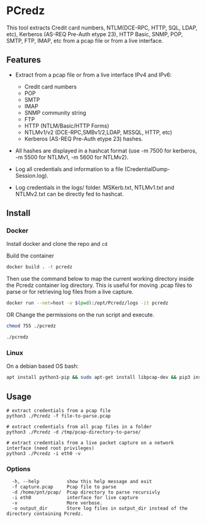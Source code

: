 # PCredz

This tool extracts Credit card numbers, NTLM(DCE-RPC, HTTP, SQL, LDAP, etc), Kerberos (AS-REQ Pre-Auth etype 23), HTTP Basic, SNMP, POP, SMTP, FTP, IMAP, etc from a pcap file or from a live interface.

## Features

- Extract from a pcap file or from a live interface IPv4 and IPv6:
  - Credit card numbers
  - POP
  - SMTP
  - IMAP
  - SNMP community string
  - FTP
  - HTTP (NTLM/Basic/HTTP Forms)
  - NTLMv1/v2 (DCE-RPC,SMBv1/2,LDAP, MSSQL, HTTP, etc)
  - Kerberos (AS-REQ Pre-Auth etype 23) hashes.

- All hashes are displayed in a hashcat format (use -m 7500 for kerberos, -m 5500 for NTLMv1, -m 5600 for NTLMv2).
- Log all credentials and information to a file (CredentialDump-Session.log).
- Log credentials in the logs/ folder. MSKerb.txt, NTLMv1.txt and NTLMv2.txt can be directly fed to hashcat. 

## Install

### Docker
Install docker and clone the repo and `cd`

Build the container
```bash
docker build . -t pcredz
```

Then use the command below to map the current working directory inside the Pcredz container log directory. This is useful for moving .pcap files to parse or for retrieving log files from a live capture.
```bash
docker run --net=host -v $(pwd):/opt/Pcredz/logs -it pcredz
```

OR
Change the permissions on the run script and execute.
```bash
chmod 755 ./pcredz
```

```bash
./pcredz
```

### Linux

On a debian based OS bash:

```bash
apt install python3-pip && sudo apt-get install libpcap-dev && pip3 install Cython && pip3 install python-libpcap
```

## Usage
 
 ```
 # extract credentials from a pcap file
python3 ./Pcredz -f file-to-parse.pcap

# extract credentials from all pcap files in a folder
python3 ./Pcredz -d /tmp/pcap-directory-to-parse/

# extract credentials from a live packet capture on a network interface (need root privileges)
python3 ./Pcredz -i eth0 -v
```

### Options

```
  -h, --help          show this help message and exit
  -f capture.pcap     Pcap file to parse
  -d /home/pnt/pcap/  Pcap directory to parse recursivly
  -i eth0             interface for live capture
  -v                  More verbose.
  -o output_dir       Store log files in output_dir instead of the directory containing Pcredz.
```


